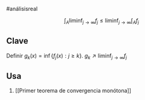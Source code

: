 
#análisisreal 

$$
\int_{A} \liminf_{ j \to \infty } f_{j} \leq \liminf_{ j \to \infty } \int_{A}f_{j} 
$$

## Clave
Definir $g_{k}(x)=\inf\{ f_{j}(x) : j\geq k \}$. $g_{k} \nearrow \liminf_{ j \to \infty } f_{j}$

## Usa
1. [[Primer teorema de convergencia monótona]]